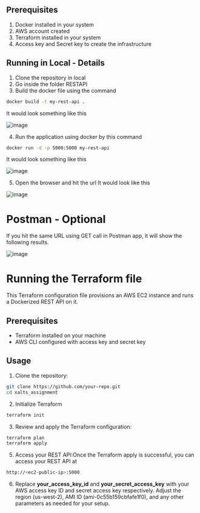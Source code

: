 

## Prerequisites

1) Docker installed in your system
2) AWS account created
3) Terraform installed in your system
4) Access key and Secret key to create the infrastructure

## Running in Local - Details

1) Clone the repository in local
2) Go inside the folder RESTAPI
3) Build the docker file using the command
```bash
docker build -t my-rest-api .
```
It would look something like this

![image](https://github.com/maeydhaw/xalts_assignment/assets/88104259/9f251ad7-2644-4cb9-a228-46e1aafeab65)

4)  Run the application using docker by this command
```bash
docker run -d -p 5000:5000 my-rest-api
```
It would look something like this

![image](https://github.com/maeydhaw/xalts_assignment/assets/88104259/45cf9853-87c1-4ae1-adee-2cde8d45d6a0)

5) Open the browser and hit the url
   It would look like this

![image](https://github.com/maeydhaw/xalts_assignment/assets/88104259/8be3eb9c-9c71-4d40-8024-90ad9d273b5b)

# Postman - Optional

If you hit the same URL using GET call in Postman app, it will show the following results.

![image](https://github.com/maeydhaw/xalts_assignment/assets/88104259/b87cf441-41ef-422e-b49d-53a26d4b1aa8)

# Running the Terraform file

This Terraform configuration file provisions an AWS EC2 instance and runs a Dockerized REST API on it.

## Prerequisites

- Terraform installed on your machine
- AWS CLI configured with access key and secret key

## Usage

1. Clone the repository:

```bash
git clone https://github.com/your-repo.git
cd xalts_assignment
```
2. Initialize Terraform
```bash
terraform init
```
3. Review and apply the Terraform configuration:
```bash
terraform plan
terraform apply
```
5. Access your REST API:Once the Terraform apply is successful, you can access your REST API at
```bash
http://<ec2-public-ip>:5000
```
6. Replace **your_access_key_id** and **your_secret_access_key** with your AWS access key ID and secret access key respectively. Adjust the region (us-west-2), AMI ID (ami-0c55b159cbfafe1f0), and any other parameters as needed for your setup.
